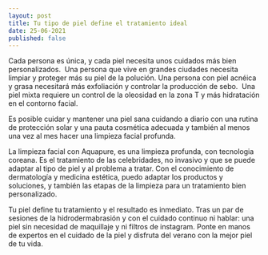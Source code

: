 ```yaml
---
layout: post
title: Tu tipo de piel define el tratamiento ideal
date: 25-06-2021
published: false
---
```

Cada persona es única, y cada piel necesita unos cuidados más bien personalizados.  Una persona que vive en grandes ciudades necesita limpiar y proteger más su piel de la polución. Una persona con piel acnéica y grasa necesitará más exfoliación y controlar la producción de sebo.  Una piel mixta requiere un control de la oleosidad en la zona T y más hidratación en el contorno facial. 

Es posible cuidar y mantener una piel sana cuidando a diario con una rutina de protección solar y una pauta cosmética adecuada y también al menos una vez al mes hacer una limpieza facial profunda.

La limpieza facial con Aquapure, es una limpieza profunda, con tecnologia coreana. Es el tratamiento de las celebridades, no invasivo y que se puede adaptar al tipo de piel y al problema a tratar. Con el conocimiento de dermatología y medicina estética, puedo adaptar los productos y soluciones, y también las etapas de la limpieza para un tratamiento bien personalizado. 

Tu piel define tu tratamiento y el resultado es inmediato. Tras un par de sesiones de la hidrodermabrasión y con el cuidado continuo ni hablar: una  piel sin necesidad de maquillaje y ni filtros de instagram. Ponte en manos de expertos en el cuidado de la piel y disfruta del verano con la mejor piel de tu vida.